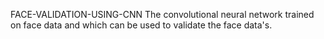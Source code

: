 FACE-VALIDATION-USING-CNN
The convolutional neural network trained on face data and which can be used to validate the face data's.
